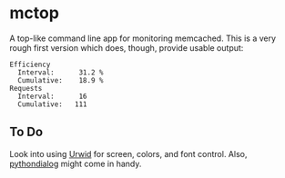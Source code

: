 mctop
=====

A top-like command line app for monitoring memcached. This is a very rough first version which does,
though, provide usable output:

```
Efficiency
  Interval:      31.2 %
  Cumulative:    18.9 %
Requests
  Interval:      16
  Cumulative:   111
```


To Do
-----

Look into using [Urwid](http://excess.org/urwid/examples.html) for screen, colors, and font control. Also, [pythondialog](http://pythondialog.sourceforge.net/) might come in handy.
